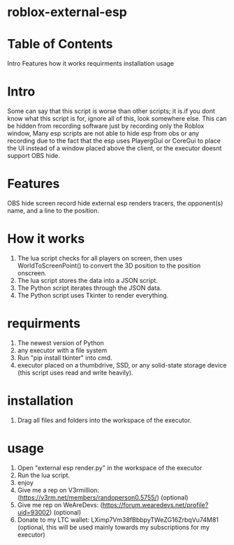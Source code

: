 # roblox-external-esp

# Table of Contents
Intro
Features
how it works
requirments
installation
usage

# Intro
Some can say that this script is worse than other scripts; it is.if you dont know what this script is for, ignore all of this, look somewhere else. This can be hidden from recording software just by recording only the Roblox window, Many esp scripts are not able to hide esp from obs or any recording due to the fact that the esp uses PlayergGui or CoreGui to place the UI instead of a window placed above the client, or the executor doesnt support OBS hide.

# Features
OBS hide
screen record hide
external esp
renders tracers, the opponent(s) name, and a line to the position.

# How it works
1. The lua script checks for all players on screen, then uses WorldToScreenPoint() to convert the 3D position to the position onscreen.
2. The lua script stores the data into a JSON script.
3. The Python script iterates through the JSON data.
4. The Python script uses Tkinter to render everything.

# requirments
1. The newest version of Python
2. any executor with a file system
3. Run "pip install tkinter" into cmd.
4. executor placed on a thumbdrive, SSD, or any solid-state storage device (this script uses read and write heavily).

# installation
1. Drag all files and folders into the workspace of the executor.

# usage
1. Open "external esp render.py" in the workspace of the executor
2. Run the lua script.
3. enjoy
4. Give me a rep on V3rmillion: (https://v3rm.net/members/randoperson0.5755/) (optional)
5. Give me rep on WeAreDevs: (https://forum.wearedevs.net/profile?uid=93002) (optional)
6. Donate to my LTC wallet: LXimp7Vm38fBbbpyTWeZG16ZrbqVu74M81 (optional, this will be used mainly towards my subscriptions for my executor)

